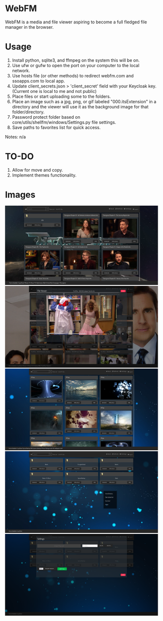 # WebFM
WebFM is a media and file viewer aspiring to become a full fledged file manager in the browser.

# Usage
1. Install python, sqlite3, and ffmpeg on the system this will be on.
3. Use ufw or gufw to open the port on your computer to the local network.
4. Use hosts file (or other methods) to redirect webfm.com and ssoapps.com to local app.
5. Update client_secrets.json > 'client_secret' field with your Keycloak key. (Current one is local to me and not public)
6. Place files or start uploading some to the folders.
7. Place an image such as a jpg, png, or gif labeled "000.itsExtension" in a directory and the viewer will use it as the background image for that folder/directory.
7. Password protect folder based on core/utils/shellfm/windows/Settings.py file settings.
8. Save paths to favorites list for quick access.

Notes:
n/a

# TO-DO
1. Allow for move and copy.
2. Implement themes functionality.


# Images
![1 Videos List](images/pic1.png)
![2 Video Playing](images/pic2.png)
![3 Images List](images/pic3.png)
![4 Context menu](images/pic4.png)
![5 Settings Pane With Upload And Create Functionality](images/pic5.png)